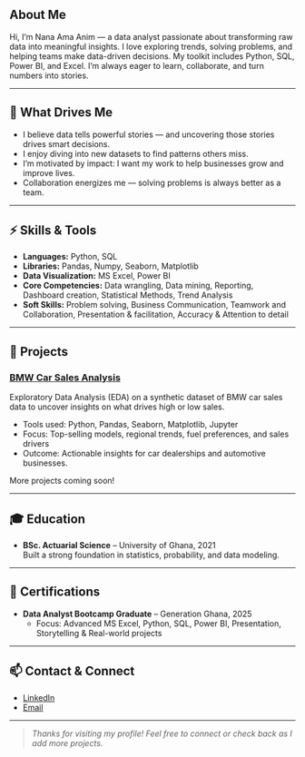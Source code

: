 ## About Me
Hi, I’m Nana Ama Anim — a data analyst passionate about transforming raw data into meaningful insights. I love exploring trends, solving problems, and helping teams make data-driven decisions. My toolkit includes Python, SQL, Power BI, and Excel. I’m always eager to learn, collaborate, and turn numbers into stories.

---

## 💼 What Drives Me  
- I believe data tells powerful stories — and uncovering those stories drives smart decisions.  
- I enjoy diving into new datasets to find patterns others miss.  
- I’m motivated by impact: I want my work to help businesses grow and improve lives.  
- Collaboration energizes me — solving problems is always better as a team.

---

## ⚡ Skills & Tools
- **Languages:** Python, SQL
- **Libraries:** Pandas, Numpy, Seaborn, Matplotlib
- **Data Visualization:** MS Excel, Power BI
- **Core Competencies:** Data wrangling, Data mining, Reporting, Dashboard creation, Statistical Methods, Trend Analysis
- **Soft Skills:** Problem solving, Business Communication, Teamwork and Collaboration, Presentation & facilitation, Accuracy & Attention to detail

---

## 📁 Projects

### [BMW Car Sales Analysis](https://github.com/Nana-Ama-Anim/BMW-Sales-Analysis)
Exploratory Data Analysis (EDA) on a synthetic dataset of BMW car sales data to uncover insights on what drives high or low sales. 
- Tools used: Python, Pandas, Seaborn, Matplotlib, Jupyter
- Focus: Top-selling models, regional trends, fuel preferences, and sales drivers
- Outcome: Actionable insights for car dealerships and automotive businesses.

More projects coming soon!

---

## 🎓 Education
- **BSc. Actuarial Science**
  – University of Ghana, 2021  
  Built a strong foundation in statistics, probability, and data modeling.

---

## 📜 Certifications
- **Data Analyst Bootcamp Graduate**
  – Generation Ghana, 2025
  - Focus: Advanced MS Excel, Python, SQL, Power BI, Presentation, Storytelling & Real-world projects

---

## 📫 Contact & Connect
- [LinkedIn](http://www.linkedin.com/in/nanaamaanim)
- [Email](mailto:nanatewaa1@gmail.com)

---

> *Thanks for visiting my profile! Feel free to connect or check back as I add more projects.*
